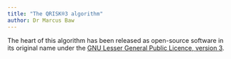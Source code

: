 ```yaml
---
title: "The QRISK®3 algorithm"
author: Dr Marcus Baw
--- 
```


The heart of this algorithm has been released as open-source software in its original name under the [GNU Lesser General Public Licence, version 3](http://www.gnu.org/licenses/lgpl-3.0-standalone.html).
